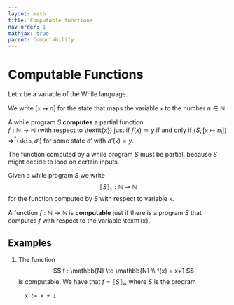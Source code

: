 ```yaml
---
layout: math
title: Computable functions
nav_order: 1
mathjax: true
parent: Computability
---
```


# Computable Functions

Let $\texttt{x}$ be a variable of the While language.

We write $[\texttt{x} \mapsto n]$ for the state that maps the
variable $\texttt{x}$ to the number $n \in \mathbb{N}$. 

A while program $S$ **computes** a partial function  
$f : \mathbb{N} \to \mathbb{N}$  (with respect to \texttt{x}) just if $f(x)
\simeq y$ if and only if $\langle S, [\texttt{x} \mapsto n_i] \rangle
\Rightarrow^\ast \langle \texttt{skip}, \sigma' \rangle$ for some state
$\sigma'$ with $\sigma'(\texttt{x}) = y$.

The function computed by a while program $S$ must be partial, because $S$
might decide to loop on certain inputs.

Given a while program $S$ we write
$$
  \llbracket S \rrbracket_{\texttt{x}} : \mathbb{N} ⇀ \mathbb{N}
$$
for the function computed by $S$ with respect to variable $\texttt{x}$.

A function $f : \mathbb{N} \to \mathbb{N}$ is __computable__ just if there is
a program $S$ that computes $f$ with respect to the variable \texttt{x}.

## Examples

1. The function
   $$
   f : \mathbb{N} \to \mathbb{N} \\
   f(x) = x+1
   $$
   is computable. We have that $f = \llbracket S \rrbracket_{\texttt{x}}$, where $S$ is the program
   ```
     x := x + 1
   ```